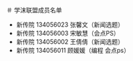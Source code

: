 ＃ 学沫联盟成员名单

- 新传院 134056023  张馨文（新闻选题）
- 新传院 134056003  宋敏慧（会点PS）
- 新传院 134056002  王倩倩（新闻选题）
- 新传院 134056011  顾媛媛（编程 会点ps）













